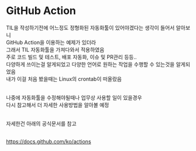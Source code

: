 # GitHub Action
TIL을 작성하기전에 어느정도 정형화된 자동화툴이 있어야겠다는 생각이 들어서 알아보니<br/>
GitHub Action을 이용하는 예제가 있더라<br/>
그래서 TIL 자동화툴을 가져다와서 적용하였음<br/>
주로 코드 빌드 및 테스트, 배포 자동화, 이슈 및 PR관리 등등..<br/>
다양하게 쓰이는걸 알게되었고 다양한 언어로 원하는 작업을 수행할 수 있는것을 알게되었음<br/>
내가 이걸 처음 봤을때는 Linux의 crontab이 떠올랐음<br/><br/>

나중에 자동화툴을 수정해야될때나 업무상 사용할 일이 있을경우<br/>
다시 참고해서 더 자세한 사용방법을 알아볼 예정<br/><br/>

자세한건 아래의 공식문서를 참고<br/><br/>

https://docs.github.com/ko/actions